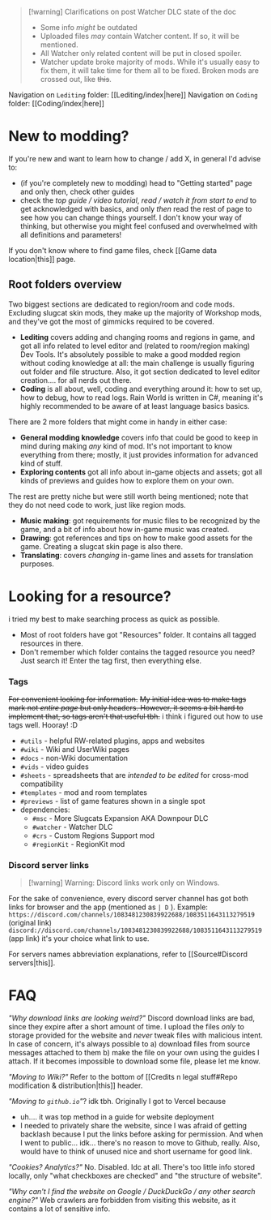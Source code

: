 > [!warning] Clarifications on post Watcher DLC state of the doc
> - Some info *might* be outdated
> - Uploaded files *may* contain Watcher content. If so, it will be mentioned.
> - All Watcher only related content will be put in closed spoiler.
> - Watcher update broke majority of mods. While it's usually easy to fix them, it will take time for them all to be fixed.
> 	Broken mods are crossed out, like ~~this~~.

Navigation on `Lediting` folder: [[Lediting/index|here]]
Navigation on `Coding` folder: [[Coding/index|here]]

# New to modding?
If you're new and want to learn how to change / add X, in general I'd advise to:
- (if you're completely new to modding) head to "Getting started" page and only then, check other guides
- check the *top guide / video tutorial*, *read / watch it from start to end* to get acknowledged with basics, and only *then* read the rest of page to see how you can change things yourself. I don't know your way of thinking, but otherwise you might feel confused and overwhelmed with all definitions and parameters!

If you don't know where to find game files, check [[Game data location|this]] page.
## Root folders overview

Two biggest sections are dedicated to region/room and code mods. Excluding slugcat skin mods, they make up the majority of Workshop mods, and they've got the most of gimmicks required to be covered.
- **Lediting** covers adding and changing rooms and regions in game, and got all info related to level editor and (related to room/region making) Dev Tools.
	It's absolutely possible to make a good modded region without coding knowledge at all: the main challenge is usually figuring out folder and file structure.
	Also, it got section dedicated to level editor creation.... for all nerds out there.
- **Coding** is all about, well, coding and everything around it: how to set up, how to debug, how to read logs. Rain World is written in C#, meaning it's highly recommended to be aware of at least language basics basics.

There are 2 more folders that might come in handy in either case:
- **General modding knowledge** covers info that could be good to keep in mind during making *any* kind of mod. It's not important to know everything from there; mostly, it just provides information for advanced kind of stuff.
- **Exploring contents** got all info about in-game objects and assets; got all kinds of previews and guides how to explore them on your own.

The rest are pretty niche but were still worth being mentioned; note that they do not need code to work, just like region mods.
- **Music making**: got requirements for music files to be recognized by the game, and a bit of info about how in-game music was created. 
- **Drawing**: got references and tips on how to make good assets for the game. Creating a slugcat skin page is also there.
- **Translating**: covers *changing* in-game lines and assets for translation purposes.
# Looking for a resource?
i tried my best to make searching process as quick as possible.
- Most of root folders have got "Resources" folder. It contains all tagged resources in there.
- Don't remember which folder contains the tagged resource you need? Just search it! Enter the tag first, then everything else.

### Tags
~~For convenient looking for information.~~
~~My initial idea was to make tags mark not *entire page* but only headers. However, it seems a bit hard to implement that, so tags aren't that useful tbh.~~
i think i figured out how to use tags well. Hooray! :D
- `#utils` - helpful RW-related plugins, apps and websites
- `#wiki` - Wiki and UserWiki pages
- `#docs` - non-Wiki documentation
- `#vids` - video guides
- `#sheets` - spreadsheets that are *intended to be edited* for cross-mod compatibility
- `#templates` - mod and room templates
- `#previews` - list of game features shown in a single spot
- dependencies:
	- `#msc` - More Slugcats Expansion AKA Downpour DLC
	- `#watcher` - Watcher DLC
	- `#crs` - Custom Regions Support mod
	- `#regionKit` - RegionKit mod

### Discord server links
> [!warning] Warning: Discord links work only on Windows.

For the sake of convenience, every discord server channel has got both links for browser and the app (mentioned as ``| D`` ). Example:
``https://discord.com/channels/1083481230839922688/1083511643113279519`` (original link)
``discord://discord.com/channels/1083481230839922688/1083511643113279519`` (app link)
it's your choice what link to use.

For servers names abbreviation explanations, refer to [[Source#Discord servers|this]].

# FAQ
 *"Why download links are looking weird?"*
 Discord download links are bad, since they expire after a short amount of time.
 I upload the files *only* to storage provided for the website and *never* tweak files with malicious intent. In case of concern, it's always possible to 
	 a) download files from source messages attached to them
	 b) make the file on your own using the guides I attach. 
If it becomes impossible to download some file, please let me know.

*"Moving to Wiki?"*
Refer to the bottom of [[Credits n legal stuff#Repo modification & distribution|this]] header.

*"Moving to `github.io`"*?
idk tbh. Originally I got to Vercel because 
- uh.... it was top method in a guide for website deployment
- I needed to privately share the website, since I was afraid of getting backlash because I put the links before asking for permission.
And when I went to public... idk... there's no reason to move to Github, really. Also, would have to think of unused nice and short username for good link.

*"Cookies? Analytics?"*
No. Disabled. Idc at all.
There's too little info stored locally, only "what checkboxes are checked" and "the structure of website".

*"Why can't I find the website on Google / DuckDuckGo / any other search engine?"*
Web crawlers are forbidden from visiting this website, as it contains a lot of sensitive info.